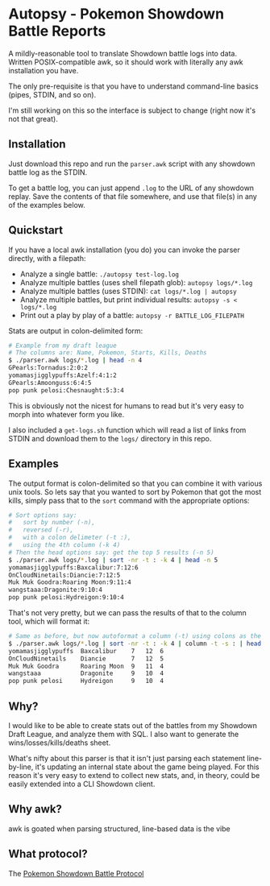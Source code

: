 # Autopsy - Pokemon Showdown Battle Reports
A mildly-reasonable tool to translate Showdown battle logs into data. Written POSIX-compatible awk,
so it should work with literally any awk installation you have.

The only pre-requisite is that you have to understand command-line basics (pipes, STDIN, and so on).

I'm still working on this so the interface is subject to change (right now it's not that great).

## Installation
Just download this repo and run the `parser.awk` script with any showdown battle log as the STDIN.

To get a battle log, you can just append `.log` to the URL of any showdown replay. Save the contents
of that file somewhere, and use that file(s) in any of the examples below.

## Quickstart
If you have a local awk installation (you do) you can invoke the parser directly, with a filepath:

* Analyze a single battle: `./autopsy test-log.log`
* Analyze multiple battles (uses shell filepath glob): `autopsy logs/*.log`
* Analyze multiple battles (uses STDIN): `cat logs/*.log | autopsy`
* Analyze multiple battles, but print individual results: `autopsy -s < logs/*.log`
* Print out a play by play of a battle: `autopsy -r BATTLE_LOG_FILEPATH`

Stats are output in colon-delimited form:
```sh
# Example from my draft league
# The columns are: Name, Pokemon, Starts, Kills, Deaths
$ ./parser.awk logs/*.log | head -n 4
GPearls:Tornadus:2:0:2
yomamasjigglypuffs:Azelf:4:1:2
GPearls:Amoonguss:6:4:5
pop punk pelosi:Chesnaught:5:3:4
```

This is obviously not the nicest for humans to read but it's very easy to morph into whatever form
you like.

I also included a `get-logs.sh` function which will read a list of links from STDIN and download
them to the `logs/` directory in this repo.

## Examples
The output format is colon-delimited so that you can combine it with various unix tools. So lets say
that you wanted to sort by Pokemon that got the most kills, simply pass that to the `sort` command
with the appropriate options:

```sh
# Sort options say:
#   sort by number (-n),
#   reversed (-r),
#   with a colon delimeter (-t :),
#   using the 4th column (-k 4)
# Then the head options say: get the top 5 results (-n 5)
$ ./parser.awk logs/*.log | sort -nr -t : -k 4 | head -n 5
yomamasjigglypuffs:Baxcalibur:7:12:6
OnCloudNinetails:Diancie:7:12:5
Muk Muk Goodra:Roaring Moon:9:11:4
wangstaaa:Dragonite:9:10:4
pop punk pelosi:Hydreigon:9:10:4
```

That's not very pretty, but we can pass the results of that to the column tool, which will format
it:
```sh
# Same as before, but now autoformat a column (-t) using colons as the delimeter (-s :)
$ ./parser.awk logs/*.log | sort -nr -t : -k 4 | column -t -s : | head -5
yomamasjigglypuffs  Baxcalibur    7   12  6
OnCloudNinetails    Diancie       7   12  5
Muk Muk Goodra      Roaring Moon  9   11  4
wangstaaa           Dragonite     9   10  4
pop punk pelosi     Hydreigon     9   10  4
```

## Why?
I would like to be able to create stats out of the battles from my Showdown Draft League, and
analyze them with SQL. I also want to generate the wins/losses/kills/deaths sheet.

What's nifty about this parser is that it isn't just parsing each statement line-by-line, it's
updating an internal state about the game being played. For this reason it's very easy to extend to
collect new stats, and, in theory, could be easily extended into a CLI Showdown client.

## Why awk?
awk is goated when parsing structured, line-based data is the vibe

## What protocol?
The [Pokemon Showdown Battle Protocol](https://github.com/smogon/pokemon-showdown/blob/master/sim/SIM-PROTOCOL.md)
